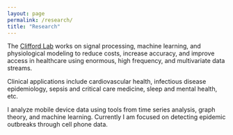 ```yaml
---
layout: page
permalink: /research/
title: "Research"
---
```


The [Clifford Lab](http://gdclifford.info) works on signal processing, machine learning, and physiological modeling to reduce costs, increase accuracy, and improve access in healthcare using enormous, high frequency, and multivariate data streams.

Clinical applications include cardiovascular health, infectious disease epidemiology, sepsis and critical care medicine, sleep and mental health, etc.

 I analyze mobile device data using tools from time series analysis, graph theory, and machine learning. Currently I am focused on detecting epidemic outbreaks through cell phone data.
